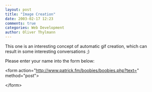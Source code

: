```yaml
---
layout: post
title: "Image Creation"
date: 2003-02-17 12:23
comments: true
categories: Web Development
author: Oliver Thylmann
---
```



This one is an interesting concept of automatic gif creation, which can result in some interesting conversations ;)

Please enter your name into the form below:

&lt;form action=&quot;http://www.patrick.fm/boobies/boobies.php?text=&quot; method=&quot;post&quot;&gt;


&lt;/form&gt;


